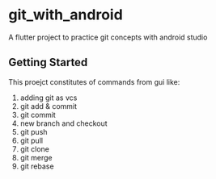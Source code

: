 # git_with_android

A flutter project to practice git concepts with android studio

## Getting Started

This proejct constitutes of commands from gui like:

1. adding git as vcs
2. git add & commit
3. git commit
4. new branch and checkout
5. git push
6. git pull
7. git clone
8. git merge 
9. git rebase

